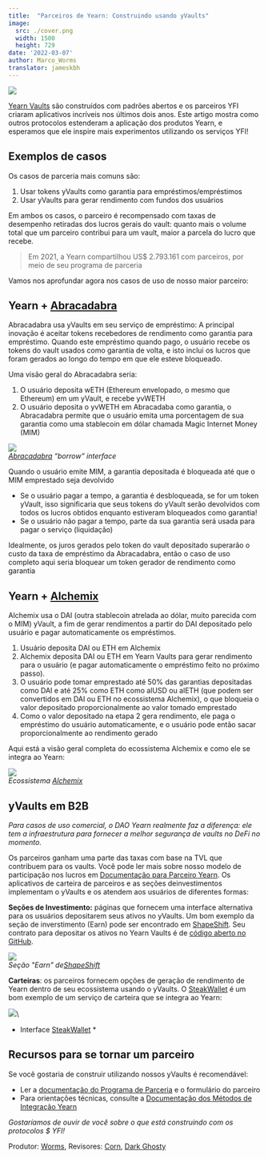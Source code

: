 ```yaml
---
title:  "Parceiros de Yearn: Construindo usando yVaults"
image:
  src: ./cover.png
  width: 1500
  height: 729
date: '2022-03-07'
author: Marco_Worms
translator: jameskbh
---
```


![](./cover.png?w=1400&h=729)

[Yearn Vaults](https://medium.com/iearn/yearn-finance-explained-what-are-vaults-and-strategies-96970560432) são construídos com padrões abertos e os parceiros YFI criaram aplicativos incríveis nos últimos dois anos. Este artigo mostra como outros protocolos estenderam a aplicação dos produtos Yearn, e esperamos que ele inspire mais experimentos utilizando os serviços YFI!

## Exemplos de casos

Os casos de parceria mais comuns são:
1. Usar tokens yVaults como garantia para empréstimos/empréstimos
2. Usar yVaults para gerar rendimento com fundos dos usuários

Em ambos os casos, o parceiro é recompensado com taxas de desempenho retiradas dos lucros gerais do vault: quanto mais o volume total que um parceiro contribui para um vault, maior a parcela do lucro que recebe.

> Em 2021, a Yearn compartilhou US$ 2.793.161 com parceiros, por meio de seu programa de parceria

Vamos nos aprofundar agora nos casos de uso de nosso maior parceiro:

## Yearn + [Abracadabra](http://abracadabra.money/)

Abracadabra usa yVaults em seu serviço de empréstimo: A principal inovação é aceitar tokens recebedores de rendimento como garantia para empréstimo. Quando este empréstimo quando pago, o usuário recebe os tokens do vault usados como garantia de volta, e isto inclui os lucros que foram gerados ao longo do tempo em que ele esteve bloqueado.

Uma visão geral do Abracadabra seria:
1. O usuário deposita wETH (Ethereum envelopado, o mesmo que Ethereum) em um yVault, e recebe yvWETH
2. O usuário deposita o yvWETH em Abracadaba como garantia, o Abracadabra permite que o usuário emita uma porcentagem de sua garantia como uma stablecoin em dólar chamada Magic Internet Money (MIM)

![](./image1.png?w=633&h=527)\
*[Abracadabra](http://abracadabra.money/) “borrow” interface*

Quando o usuário emite MIM, a garantia depositada é bloqueada até que o MIM emprestado seja devolvido

- Se o usuário pagar a tempo, a garantia é desbloqueada, se for um token yVault, isso significaria que seus tokens do yVault serão devolvidos com todos os lucros obtidos enquanto estiveram bloqueados como garantia!
- Se o usuário não pagar a tempo, parte da sua garantia será usada para pagar o serviço (liquidação)

Idealmente, os juros gerados pelo token do vault depositado superarão o custo da taxa de empréstimo da Abracadabra, então o caso de uso completo aqui seria bloquear um token gerador de rendimento como garantia

## Yearn + [Alchemix](https://alchemix.fi/)

Alchemix usa o DAI (outra stablecoin atrelada ao dólar, muito parecida com o MIM) yVault, a fim de gerar rendimentos a partir do DAI depositado pelo usuário e pagar automaticamente os empréstimos.

1. Usuário deposita DAI ou ETH em Alchemix
2. Alchemix deposita DAI ou ETH em Yearn Vaults para gerar rendimento para o usuário (e pagar automaticamente o empréstimo feito no próximo passo).
3. O usuário pode tomar emprestado até 50% das garantias depositadas como DAI e até 25% como ETH como alUSD ou alETH (que podem ser convertidos em DAI ou ETH no ecossistema Alchemix), o que bloqueia o valor depositado proporcionalmente ao valor tomado emprestado
4. Como o valor depositado na etapa 2 gera rendimento, ele paga o empréstimo do usuário automaticamente, e o usuário pode então sacar proporcionalmente ao rendimento gerado

Aqui está a visão geral completa do ecossistema Alchemix e como ele se integra ao Yearn:

![](./image2.png?w=1400&h=950)\
*Ecossistema [Alchemix](https://alchemix.fi/)*

## yVaults em B2B

*Para casos de uso comercial, o DAO Yearn realmente faz a diferença: ele tem a infraestrutura para fornecer a melhor segurança de vaults no DeFi no momento.*

Os parceiros ganham uma parte das taxas com base na TVL que contribuem para os vaults. Você pode ler mais sobre nosso modelo de participação nos lucros em [Documentação para Parceiro Yearn](https://docs.yearn.finance/partners/introduction). Os aplicativos de carteira de parceiros e as seções deinvestimentos implementam o yVaults e os atendem aos usuários de diferentes formas:

**Seções de Investimento:** páginas que fornecem uma interface alternativa para os usuários depositarem seus ativos no yVaults. Um bom exemplo da seção de inverstimento (Earn) pode ser encontrado em [ShapeShift](https://shapeshift.com/). Seu contrato para depositar os ativos no Yearn Vaults é de [código aberto no GitHub](https://github.com/shapeshift/yearn-router).

![](./image3.png?w=750&h=554)\
*Seção "Earn" de[ShapeShift](https://shapeshift.com/)*

**Carteiras**: os parceiros fornecem opções de geração de rendimento de Yearn dentro de seu ecossistema usando o yVaults. O [SteakWallet](https://www.steakwallet.fi/) é um bom exemplo de um serviço de carteira que se integra ao Yearn:

![](./image4.png?w=363&h=681)\
* Interface [SteakWallet](https://www.steakwallet.fi/) *

## Recursos para se tornar um parceiro

Se você gostaria de construir utilizando nossos yVaults é recomendável:

- Ler a [documentação do Programa de Parceria](https://docs.yearn.finance/partners/introduction) e o formulário do parceiro
- Para orientações técnicas, consulte a [Documentação dos Métodos de Integração Yearn](https://docs.yearn.finance/partners/integration_guide)

*Gostaríamos de ouvir de você sobre o que está construindo com os protocolos $ YFI!*

Produtor: [Worms](https://twitter.com/MarcoWorms), Revisores: [Corn](https://twitter.com/omgcorn), [Dark Ghosty](https://github.com/DarkGhost7)
